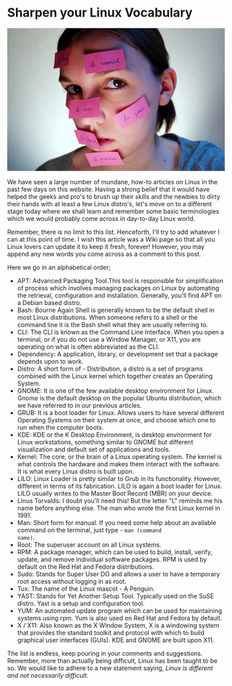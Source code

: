 # Sharpen your Linux Vocabulary

![Linux Vocabulary)](/static/2008/linux-vocabulary.jpg)

We have seen a large number of mundane, how-to articles on Linux in the past few days on this website. Having a strong belief that it would have helped the geeks and pro's to brush up their skills and the newbies to dirty their hands with at least a few Linux distro's, let's move on to a different stage today where we shall learn and remember some basic terminologies which we would probably come across in day-to-day Linux world.

Remember, there is no limit to this list. Henceforth, I'll try to add whatever I can at this point of time. I wish this article was a Wiki page so that all you Linux lovers can update it to keep it fresh, forever! However, you may append any new words you come across as a comment to this post.

Here we go in an alphabetical order;

* APT: Advanced Packaging Tool.This tool is responsible for simplification of process which involves managing packages on Linux by automating the retrieval, configuration and installation. Generally, you'll find APT on a Debian based distro.
* Bash: Bourne Again Shell is generally known to be the default shell in most Linux distributions. When someone refers to a shell or the command line it is the Bash shell what they are usually referring to.
* CLI: The CLI is known as the Command Line Interface. When you open a terminal, or if you do not use a Window Manager, or X11, you are operating on what is often abbreviated as the CLI.
* Dependency: A application, library, or development set that a package depends upon to work.
* Distro: A short form of - Distribution, a distro is a set of programs combined with the Linux kernel which together creates an Operating System.
* GNOME: It is one of the few available desktop environment for Linux. Gnome is the default desktop on the popular Ubuntu distribution, which we have referred to in our previous articles.
* GRUB: It is a boot loader for Linux. Allows users to have several different Operating Systems on their system at once, and choose which one to run when the computer boots.
* KDE: KDE or the K Desktop Environment, is desktop environment for Linux workstations, something similar to GNOME but different visualization and default set of applications and tools.
* Kernel: The core, or the brain of a Linux operating system. The kernel is what controls the hardware and makes them interact with the software. It is what every Linux distro is built upon.
* LILO: Linux Loader is pretty similar to Grub in its functionality. However, different in terms of its fabrication. LILO is again a boot loader for Linux. LILO usually writes to the Master Boot Record (MBR) on your device.
* Linus Torvalds: I doubt you'll need this! But the letter "L" reminds me his name before anything else. The man who wrote the first Linux kernel in 1991.
* Man: Short form for manual. If you need some help about an available command on the terminal, just type - <code>man (command name)</code>.
* Root: The superuser account on all Linux systems.
* RPM: A package manager, which can be used to build, install, verify, update, and remove individual software packages. RPM is used by default on the Red Hat and Fedora distributions.
* Sudo: Stands for Super User DO and allows a user to have a temporary root access without logging in as root.
* Tux: The name of the Linux mascot - A Penguin.
* YAST: Stands for Yet Another Setup Tool. Typically used on the SuSE distro. Yast is a setup and configuration tool.
* YUM: An automated update program which can be used for maintaining systems using rpm. Yum is also used on Red Hat and Fedora by default.
* X / X11: Also known as the X Window System, X is a windowing system that provides the standard toolkit and protocol with which to build graphical user interfaces (GUIs). KDE and GNOME are built upon X11.

The list is endless, keep pouring in your comments and suggestions. Remember, more than actually being difficult, Linux has been taught to be so. We would like to adhere to a new statement saying, <em>Linux is different and not necessarily difficult.</em>
